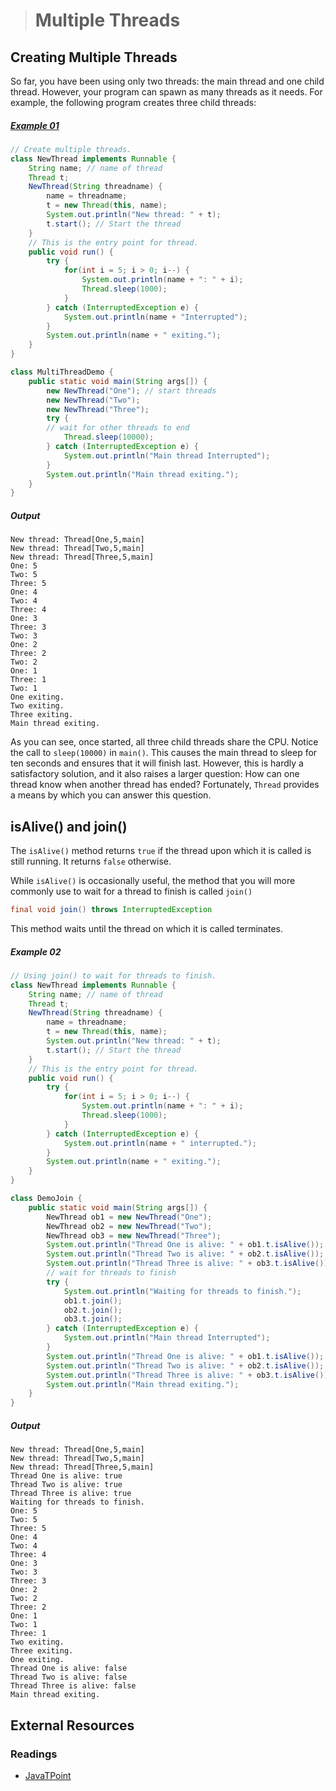 ># Multiple Threads

## Creating Multiple Threads

So far, you have been using only two threads: the main thread and one child thread. However, your program can spawn as many threads as it needs. For example, the following program creates three child threads:

##### [Example 01](../20-Examples/14-Multithreaded-Programing/03-Multiple-Threads/Example-01/)

```java
// Create multiple threads.
class NewThread implements Runnable {
    String name; // name of thread
    Thread t;
    NewThread(String threadname) {
        name = threadname;
        t = new Thread(this, name);
        System.out.println("New thread: " + t);
        t.start(); // Start the thread
    }
    // This is the entry point for thread.
    public void run() {
        try {
            for(int i = 5; i > 0; i--) {
                System.out.println(name + ": " + i);
                Thread.sleep(1000);
            }
        } catch (InterruptedException e) {
            System.out.println(name + "Interrupted");
        }
        System.out.println(name + " exiting.");
    }
}
```

```java
class MultiThreadDemo {
    public static void main(String args[]) {
        new NewThread("One"); // start threads
        new NewThread("Two");
        new NewThread("Three");
        try {
        // wait for other threads to end
            Thread.sleep(10000);
        } catch (InterruptedException e) {
            System.out.println("Main thread Interrupted");
        }
        System.out.println("Main thread exiting.");
    }
}
```

##### Output

    New thread: Thread[One,5,main]
    New thread: Thread[Two,5,main]
    New thread: Thread[Three,5,main]
    One: 5
    Two: 5
    Three: 5
    One: 4
    Two: 4
    Three: 4
    One: 3
    Three: 3
    Two: 3
    One: 2
    Three: 2
    Two: 2
    One: 1
    Three: 1
    Two: 1
    One exiting.
    Two exiting.
    Three exiting.
    Main thread exiting.

As you can see, once started, all three child threads share the CPU. Notice the call to `sleep(10000)` in `main()`. This causes the main thread to sleep for ten seconds and ensures that it will finish last. However, this is hardly a satisfactory solution, and it also raises a larger question: How can one thread know when another thread has ended? Fortunately, `Thread` provides a means by which you can answer this question.

## isAlive() and join()

The `isAlive()` method returns `true` if the thread upon which it is called is still running. It returns `false` otherwise.

While `isAlive()` is occasionally useful, the method that you will more commonly use to wait for a thread to finish is called `join()`

```java
final void join() throws InterruptedException
```

This method waits until the thread on which it is called terminates.

##### Example 02

```java
// Using join() to wait for threads to finish.
class NewThread implements Runnable {
    String name; // name of thread
    Thread t;
    NewThread(String threadname) {
        name = threadname;
        t = new Thread(this, name);
        System.out.println("New thread: " + t);
        t.start(); // Start the thread
    }
    // This is the entry point for thread.
    public void run() {
        try {
            for(int i = 5; i > 0; i--) {
                System.out.println(name + ": " + i);
                Thread.sleep(1000);
            }
        } catch (InterruptedException e) {
            System.out.println(name + " interrupted.");
        }
        System.out.println(name + " exiting.");
    }
}
```
```java
class DemoJoin {
    public static void main(String args[]) {
        NewThread ob1 = new NewThread("One");
        NewThread ob2 = new NewThread("Two");
        NewThread ob3 = new NewThread("Three");
        System.out.println("Thread One is alive: " + ob1.t.isAlive());
        System.out.println("Thread Two is alive: " + ob2.t.isAlive());
        System.out.println("Thread Three is alive: " + ob3.t.isAlive());
        // wait for threads to finish
        try {
            System.out.println("Waiting for threads to finish.");
            ob1.t.join();
            ob2.t.join();
            ob3.t.join();
        } catch (InterruptedException e) {
            System.out.println("Main thread Interrupted");
        }
        System.out.println("Thread One is alive: " + ob1.t.isAlive());
        System.out.println("Thread Two is alive: " + ob2.t.isAlive());
        System.out.println("Thread Three is alive: " + ob3.t.isAlive());
        System.out.println("Main thread exiting.");
    }
}
```
##### Output

    New thread: Thread[One,5,main]
    New thread: Thread[Two,5,main]
    New thread: Thread[Three,5,main]
    Thread One is alive: true
    Thread Two is alive: true
    Thread Three is alive: true
    Waiting for threads to finish.
    One: 5
    Two: 5
    Three: 5
    One: 4
    Two: 4
    Three: 4
    One: 3
    Two: 3
    Three: 3
    One: 2
    Two: 2
    Three: 2
    One: 1
    Two: 1
    Three: 1
    Two exiting.
    Three exiting.
    One exiting.
    Thread One is alive: false
    Thread Two is alive: false
    Thread Three is alive: false
    Main thread exiting.


## External Resources

### Readings

* [JavaTPoint](https://www.javatpoint.com/join()-method)

